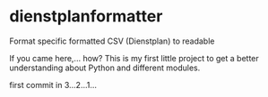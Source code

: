 # dienstplanformatter
Format specific formatted CSV (Dienstplan) to readable

If you came here,... how? 
This is my first little project to get a better understanding about Python and different modules.

first commit in 3...2...1...
